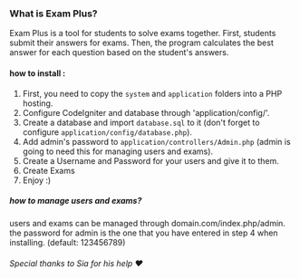 ### What is Exam Plus?
Exam Plus is a tool for students to solve exams together. First, students submit their answers for exams. Then, the program calculates the best answer for each question based on the student's answers.

#### how to install :
1. First, you need to copy the `system` and `application` folders into a PHP hosting.
2. Configure CodeIgniter and database through 'application/config/'.
3. Create a database and import `database.sql` to it (don't forget to configure `application/config/database.php`).
4. Add admin's password to `application/controllers/Admin.php` (admin is going to need this for managing users and exams).
5. Create a Username and Password for your users and give it to them.
6. Create Exams
7. Enjoy :)

##### how to manage users and exams?
users and exams can be managed through domain.com/index.php/admin.\
the password for admin is the one that you have entered in step 4 when installing. (default: 123456789)

###### Special thanks to Sia for his help :heart:
